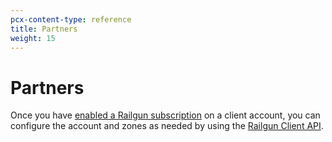 ```yaml
---
pcx-content-type: reference
title: Partners
weight: 15
---
```


# Partners

Once you have [enabled a Railgun subscription](/tenant/how-to/manage-subscriptions/#account-subscriptions) on a client account, you can configure the account and zones as needed by using the [Railgun Client API](/railgun/user-guide/client-api/).